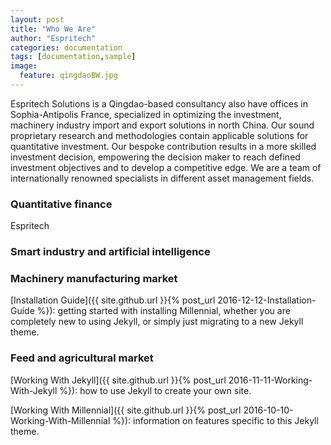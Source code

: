 ```yaml
---
layout: post
title: "Who We Are"
author: "Espritech"
categories: documentation
tags: [documentation,sample]
image:
  feature: qingdaoBW.jpg
---
```


Espritech Solutions is a Qingdao-based consultancy also have offices in Sophia-Antipolis France, specialized in optimizing the investment, machinery industry import and export solutions in north China.
Our sound proprietary research and methodologies contain applicable solutions for quantitative investment.
Our bespoke contribution results in a more skilled investment decision, empowering the decision maker to reach defined investment objectives and to develop a competitive edge.
We are a team of internationally renowned specialists in different asset management fields. 

### Quantitative finance

Espritech

### Smart industry and artificial intelligence


### Machinery manufacturing market

[Installation Guide]({{ site.github.url }}{% post_url 2016-12-12-Installation-Guide %}): getting started with installing Millennial, whether you are completely new to using Jekyll, or simply just migrating to a new Jekyll theme.

### Feed and agricultural market

[Working With Jekyll]({{ site.github.url }}{% post_url 2016-11-11-Working-With-Jekyll %}): how to use Jekyll to create your own site.

[Working With Millennial]({{ site.github.url }}{% post_url 2016-10-10-Working-With-Millennial %}): information on features specific to this Jekyll theme.
